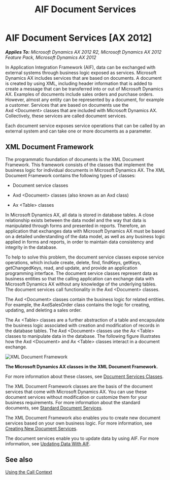 ﻿---
title: AIF Document Services
TOCTitle: AIF Document Services
ms:assetid: 783b3ed1-f5ee-44a0-88c2-8654f9bd2998
ms:mtpsurl: https://technet.microsoft.com/en-us/library/Bb496530(v=AX.60)
ms:contentKeyID: 35246007
ms.date: 04/17/2013
mtps_version: v=AX.60
---

# AIF Document Services [AX 2012]


_**Applies To:** Microsoft Dynamics AX 2012 R2, Microsoft Dynamics AX 2012 Feature Pack, Microsoft Dynamics AX 2012_

In Application Integration Framework (AIF), data can be exchanged with external systems through business logic exposed as services. Microsoft Dynamics AX includes services that are based on documents. A document is created by using XML, including header information that is added to create a message that can be transferred into or out of Microsoft Dynamics AX. Examples of documents include sales orders and purchase orders. However, almost any entity can be represented by a document, for example a customer. Services that are based on documents use the Axd \<Document\> classes that are included with Microsoft Dynamics AX. Collectively, these services are called document services.

Each document service exposes service operations that can be called by an external system and can take one or more documents as a parameter.

## XML Document Framework

The programmatic foundation of documents is the XML Document Framework. This framework consists of the classes that implement the business logic for individual documents in Microsoft Dynamics AX. The XML Document Framework contains the following types of classes:

  - Document service classes

  - Axd \<Document\> classes (also known as an Axd class)

  - Ax \<Table\> classes

In Microsoft Dynamics AX, all data is stored in database tables. A close relationship exists between the data model and the way that data is manipulated through forms and presented in reports. Therefore, an application that exchanges data with Microsoft Dynamics AX must be based on a detailed understanding of the data model, as well as any business logic applied in forms and reports, in order to maintain data consistency and integrity in the database.

To help to solve this problem, the document service classes expose service operations, which include create, delete, find, findKeys, getKeys, getChangedKeys, read, and update, and provide an application programming interface. The document service classes represent data as business entities so that the calling application can exchange data with Microsoft Dynamics AX without any knowledge of the underlying tables. The document services call functionality in the Axd \<Document\> classes.

The Axd \<Document\> classes contain the business logic for related entities. For example, the AxdSalesOrder class contains the logic for creating, updating, and deleting a sales order.

The Ax \<Table\> classes are a further abstraction of a table and encapsulate the business logic associated with creation and modification of records in the database tables. The Axd \<Document\> classes use the Ax \<Table\> classes to manipulate data in the database. The following figure illustrates how the Axd \<Document\> and Ax \<Table\> classes interact in a document exchange.

![XML Document Framework](images/Bb496530.XMLDocumentFramework(AX.60).gif "XML Document Framework")

**The Microsoft Dynamics AX classes in the XML Document Framework.**

For more information about these classes, see [Document Services Classes](document-services-classes.md).

The XML Document Framework classes are the basis of the document services that come with Microsoft Dynamics AX. You can use these document services without modification or customize them for your business requirements. For more information about the standard documents, see [Standard Document Services](standard-document-services.md).

The XML Document Framework also enables you to create new document services based on your own business logic. For more information, see [Creating New Document Services](creating-new-document-services.md).

The document services enable you to update data by using AIF. For more information, see [Updating Data With AIF](updating-data-with-aif.md).

## See also

[Using the Call Context](using-the-call-context.md)

